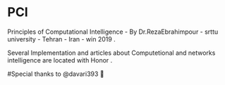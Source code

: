 # PCI
Principles of Computational Intelligence - By Dr.RezaEbrahimpour - srttu university - Tehran - Iran - win 2019 .

Several Implementation and articles about Computetional and networks intelligence are located with Honor .

#Special thanks to @davari393 :pray:
